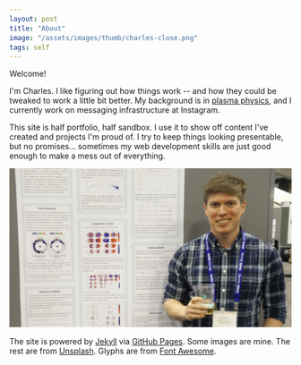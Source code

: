 ```yaml
---
layout: post
title: "About"
image: "/assets/images/thumb/charles-close.png"
tags: self
---
```


Welcome!

I'm Charles.
I like figuring out how things work -- and how they could be tweaked to work a little bit better.
My background is in [plasma physics](https://conservancy.umn.edu/handle/11299/181780), and I currently work on messaging infrastructure at Instagram.

This site is half portfolio, half sandbox.
I use it to show off content I've created and projects I'm proud of.
I try to keep things looking presentable, but no promises... sometimes my web development skills are just good enough to make a mess out of everything.

![Charles at AGU, December 2015](/assets/images/wide/charles-agu-16x9.png)

The site is powered by [Jekyll](https://jekyllrb.com/) via [GitHub Pages](https://pages.github.com/).
Some images are mine.
The rest are from [Unsplash](https://unsplash.com/).
Glyphs are from [Font Awesome](http://fontawesome.io/).

<!--
Favicon from favicon.io

TODO: privacy policy like ALex

-->
